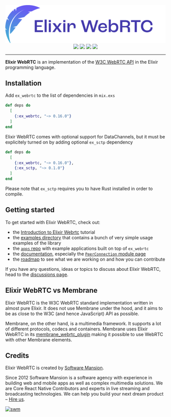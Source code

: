 <p align="center">
  <img src="https://raw.githubusercontent.com/elixir-webrtc/ex_webrtc/8404c58384a42f1173ac391e0ad9f69be47881d0/logo_text.svg">
  <br />
  <a href="https://hex.pm/packages/ex_webrtc"><img src="https://img.shields.io/hexpm/v/ex_webrtc.svg" /></a>
  <a href="https://hexdocs.pm/ex_webrtc"><img src="https://img.shields.io/badge/api-docs-yellow.svg?style=flat"  /></a>
  <a href="https://github.com/elixir-webrtc/ex_webrtc/actions/workflows/ci.yml"><img src="https://img.shields.io/github/actions/workflow/status/elixir-webrtc/ex_webrtc/ci.yml?logo=github&label=CI"  /></a>
  <a href="https://codecov.io/gh/elixir-webrtc/ex_webrtc"><img src="https://codecov.io/gh/elixir-webrtc/ex_webrtc/graph/badge.svg?token=PdnXfnnmNw"  /></a>
</p>

---

**Elixir WebRTC** is an implementation of the [W3C WebRTC API](https://www.w3.org/TR/webrtc/) in the Elixir programming language.

## Installation

Add `ex_webrtc` to the list of dependencies in `mix.exs`

```elixir
def deps do
  [
    {:ex_webrtc, "~> 0.16.0"}
  ]
end
```

Elixir WebRTC comes with optional support for DataChannels, but it must be explicitely turned on by
adding optional `ex_sctp` dependency

```elixir
def deps do
  [
    {:ex_webrtc, "~> 0.16.0"},
    {:ex_sctp, "~> 0.1.0"}
  ]
end
```

Please note that `ex_sctp` requires you to have Rust installed in order to compile.

## Getting started

To get started with Elixir WebRTC, check out:
* the [Introduction to Elixir Webrtc](https://hexdocs.pm/ex_webrtc/intro.html) tutorial
* the [examples directory](https://github.com/elixir-webrtc/ex_webrtc/tree/master/examples) that contains a bunch of very simple usage examples of the library
* the [`apps` repo](https://github.com/elixir-webrtc/apps) with example applications built on top of `ex_webrtc`
* the [documentation](https://hexdocs.pm/ex_webrtc/readme.html), especially the [`PeerConnection` module page](https://hexdocs.pm/ex_webrtc/ExWebRTC.PeerConnection.html)
* the [roadmap](https://github.com/elixir-webrtc/ex_webrtc/issues/28) to see what we are working on and how you can contribute

If you have any questions, ideas or topics to discuss about Elixir WebRTC, head to the [discussions page](https://github.com/orgs/elixir-webrtc/discussions).

## Elixir WebRTC vs Membrane

Elixir WebRTC is the W3C WebRTC standard implementation written in almost pure Elixir.
It does not use Membrane under the hood, and it aims to be as close to the W3C (and hence JavaScript) API as possible.

Membrane, on the other hand, is a multimedia framework. It supports a lot of different protocols, codecs and containers.
Membrane uses Elixir WebRTC in its [membrane_webrtc_plugin](https://github.com/membraneframework/membrane_webrtc_plugin) making it possible to use WebRTC with other Membrane elements.

## Credits

Elixir WebRTC is created by [Software Mansion](https://swmansion.com/).

Since 2012 Software Mansion is a software agency with experience in building web and mobile apps as well as complex multimedia solutions. We are Core React Native Contributors and experts in live streaming and broadcasting technologies. We can help you build your next dream product – [Hire us](https://swmansion.com/contact/projects).

[![swm](https://logo.swmansion.com/logo?color=white&variant=desktop&width=150 'Software Mansion')](https://swmansion.com)
